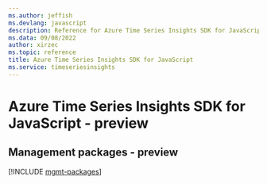 ```yaml
---
ms.author: jeffish
ms.devlang: javascript
description: Reference for Azure Time Series Insights SDK for JavaScript
ms.data: 09/08/2022
author: xirzec
ms.topic: reference
title: Azure Time Series Insights SDK for JavaScript
ms.service: timeseriesinsights
---
```

# Azure Time Series Insights SDK for JavaScript - preview

## Management packages - preview
[!INCLUDE [mgmt-packages](time-series-insights-mgmt-index.md)]